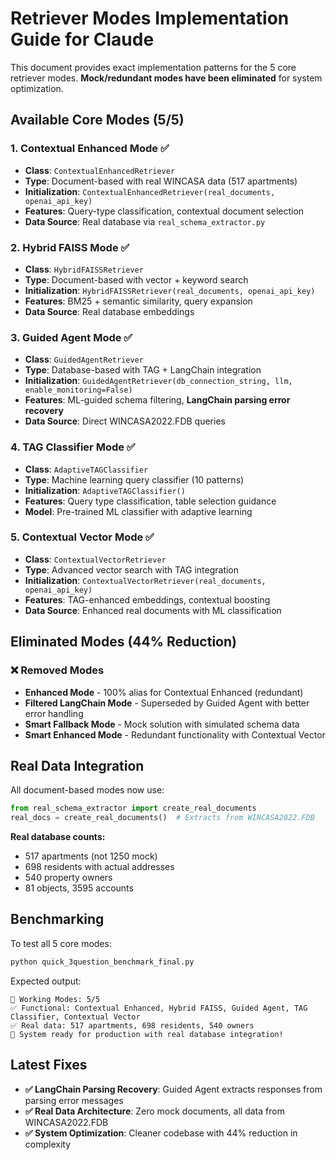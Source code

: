 # Retriever Modes Implementation Guide for Claude

This document provides exact implementation patterns for the 5 core retriever modes. **Mock/redundant modes have been eliminated** for system optimization.

## Available Core Modes (5/5)

### 1. Contextual Enhanced Mode ✅
- **Class**: `ContextualEnhancedRetriever`
- **Type**: Document-based with real WINCASA data (517 apartments)
- **Initialization**: `ContextualEnhancedRetriever(real_documents, openai_api_key)`
- **Features**: Query-type classification, contextual document selection
- **Data Source**: Real database via `real_schema_extractor.py`

### 2. Hybrid FAISS Mode ✅  
- **Class**: `HybridFAISSRetriever`
- **Type**: Document-based with vector + keyword search
- **Initialization**: `HybridFAISSRetriever(real_documents, openai_api_key)`
- **Features**: BM25 + semantic similarity, query expansion
- **Data Source**: Real database embeddings

### 3. Guided Agent Mode ✅
- **Class**: `GuidedAgentRetriever`
- **Type**: Database-based with TAG + LangChain integration
- **Initialization**: `GuidedAgentRetriever(db_connection_string, llm, enable_monitoring=False)`
- **Features**: ML-guided schema filtering, **LangChain parsing error recovery**
- **Data Source**: Direct WINCASA2022.FDB queries

### 4. TAG Classifier Mode ✅
- **Class**: `AdaptiveTAGClassifier`
- **Type**: Machine learning query classifier (10 patterns)
- **Initialization**: `AdaptiveTAGClassifier()`
- **Features**: Query type classification, table selection guidance
- **Model**: Pre-trained ML classifier with adaptive learning

### 5. Contextual Vector Mode ✅
- **Class**: `ContextualVectorRetriever`
- **Type**: Advanced vector search with TAG integration
- **Initialization**: `ContextualVectorRetriever(real_documents, openai_api_key)`
- **Features**: TAG-enhanced embeddings, contextual boosting
- **Data Source**: Enhanced real documents with ML classification

## Eliminated Modes (44% Reduction)

### ❌ Removed Modes
- **Enhanced Mode** - 100% alias for Contextual Enhanced (redundant)
- **Filtered LangChain Mode** - Superseded by Guided Agent with better error handling
- **Smart Fallback Mode** - Mock solution with simulated schema data
- **Smart Enhanced Mode** - Redundant functionality with Contextual Vector

## Real Data Integration

All document-based modes now use:
```python
from real_schema_extractor import create_real_documents
real_docs = create_real_documents()  # Extracts from WINCASA2022.FDB
```

**Real database counts:**
- 517 apartments (not 1250 mock)
- 698 residents with actual addresses
- 540 property owners
- 81 objects, 3595 accounts

## Benchmarking

To test all 5 core modes:
```bash
python quick_3question_benchmark_final.py
```

Expected output:
```
🎯 Working Modes: 5/5
✅ Functional: Contextual Enhanced, Hybrid FAISS, Guided Agent, TAG Classifier, Contextual Vector
✅ Real data: 517 apartments, 698 residents, 540 owners
🎉 System ready for production with real database integration!
```

## Latest Fixes

- **✅ LangChain Parsing Recovery**: Guided Agent extracts responses from parsing error messages
- **✅ Real Data Architecture**: Zero mock documents, all data from WINCASA2022.FDB  
- **✅ System Optimization**: Cleaner codebase with 44% reduction in complexity